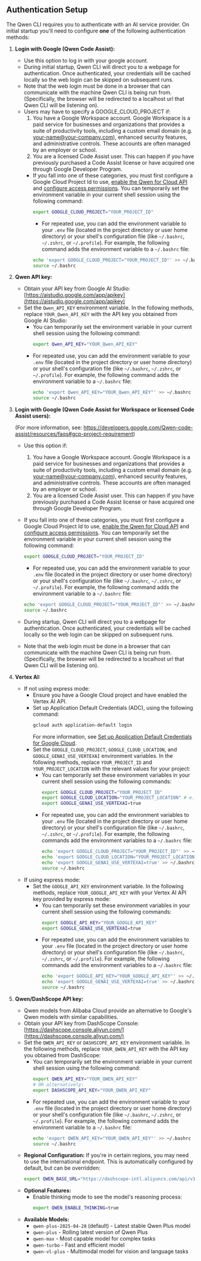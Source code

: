 ## Authentication Setup

The Qwen CLI requires you to authenticate with an AI service provider. On initial startup you'll need to configure **one** of the following authentication methods:

1.  **Login with Google (Qwen Code Assist):**

    - Use this option to log in with your google account.
    - During initial startup, Qwen CLI will direct you to a webpage for authentication. Once authenticated, your credentials will be cached locally so the web login can be skipped on subsequent runs.
    - Note that the web login must be done in a browser that can communicate with the machine Qwen CLI is being run from. (Specifically, the browser will be redirected to a localhost url that Qwen CLI will be listening on).
    - Users may have to specify a GOOGLE_CLOUD_PROJECT if:
      1. You have a Google Workspace account. Google Workspace is a paid service for businesses and organizations that provides a suite of productivity tools, including a custom email domain (e.g. your-name@your-company.com), enhanced security features, and administrative controls. These accounts are often managed by an employer or school.
      2. You are a licensed Code Assist user. This can happen if you have previously purchased a Code Assist license or have acquired one through Google Developer Program.
      - If you fall into one of these categories, you must first configure a Google Cloud Project Id to use, [enable the Qwen for Cloud API](https://cloud.google.com/Qwen/docs/discover/set-up-Qwen#enable-api) and [configure access permissions](https://cloud.google.com/Qwen/docs/discover/set-up-Qwen#grant-iam). You can temporarily set the environment variable in your current shell session using the following command:
        ```bash
        export GOOGLE_CLOUD_PROJECT="YOUR_PROJECT_ID"
        ```
        - For repeated use, you can add the environment variable to your `.env` file (located in the project directory or user home directory) or your shell's configuration file (like `~/.bashrc`, `~/.zshrc`, or `~/.profile`). For example, the following command adds the environment variable to a `~/.bashrc` file:
        ```bash
        echo 'export GOOGLE_CLOUD_PROJECT="YOUR_PROJECT_ID"' >> ~/.bashrc
        source ~/.bashrc
        ```

2.  **<a id="Qwen-api-key"></a>Qwen API key:**

    - Obtain your API key from Google AI Studio: [https://aistudio.google.com/app/apikey](https://aistudio.google.com/app/apikey)
    - Set the `Qwen_API_KEY` environment variable. In the following methods, replace `YOUR_Qwen_API_KEY` with the API key you obtained from Google AI Studio:
      - You can temporarily set the environment variable in your current shell session using the following command:
        ```bash
        export Qwen_API_KEY="YOUR_Qwen_API_KEY"
        ```
      - For repeated use, you can add the environment variable to your `.env` file (located in the project directory or user home directory) or your shell's configuration file (like `~/.bashrc`, `~/.zshrc`, or `~/.profile`). For example, the following command adds the environment variable to a `~/.bashrc` file:
        ```bash
        echo 'export Qwen_API_KEY="YOUR_Qwen_API_KEY"' >> ~/.bashrc
        source ~/.bashrc
        ```

3.  **<a id="workspace-gca"></a>Login with Google (Qwen Code Assist for Workspace or licensed Code Assist users):**

    (For more information, see: https://developers.google.com/Qwen-code-assist/resources/faqs#gcp-project-requirement)

    - Use this option if:

      1. You have a Google Workspace account. Google Workspace is a paid service for businesses and organizations that provides a suite of productivity tools, including a custom email domain (e.g. your-name@your-company.com), enhanced security features, and administrative controls. These accounts are often managed by an employer or school.
      2. You are a licensed Code Assist user. This can happen if you have previously purchased a Code Assist license or have acquired one through Google Developer Program.

    - If you fall into one of these categories, you must first configure a Google Cloud Project Id to use, [enable the Qwen for Cloud API](https://cloud.google.com/Qwen/docs/discover/set-up-Qwen#enable-api) and [configure access permissions](https://cloud.google.com/Qwen/docs/discover/set-up-Qwen#grant-iam). You can temporarily set the environment variable in your current shell session using the following command:
      ```bash
      export GOOGLE_CLOUD_PROJECT="YOUR_PROJECT_ID"
      ```
      - For repeated use, you can add the environment variable to your `.env` file (located in the project directory or user home directory) or your shell's configuration file (like `~/.bashrc`, `~/.zshrc`, or `~/.profile`). For example, the following command adds the environment variable to a `~/.bashrc` file:
      ```bash
      echo 'export GOOGLE_CLOUD_PROJECT="YOUR_PROJECT_ID"' >> ~/.bashrc
      source ~/.bashrc
      ```
    - During startup, Qwen CLI will direct you to a webpage for authentication. Once authenticated, your credentials will be cached locally so the web login can be skipped on subsequent runs.
    - Note that the web login must be done in a browser that can communicate with the machine Qwen CLI is being run from. (Specifically, the browser will be redirected to a localhost url that Qwen CLI will be listening on).

4.  **Vertex AI:**
    - If not using express mode:
      - Ensure you have a Google Cloud project and have enabled the Vertex AI API.
      - Set up Application Default Credentials (ADC), using the following command:
        ```bash
        gcloud auth application-default login
        ```
        For more information, see [Set up Application Default Credentials for Google Cloud](https://cloud.google.com/docs/authentication/provide-credentials-adc).
      - Set the `GOOGLE_CLOUD_PROJECT`, `GOOGLE_CLOUD_LOCATION`, and `GOOGLE_GENAI_USE_VERTEXAI` environment variables. In the following methods, replace `YOUR_PROJECT_ID` and `YOUR_PROJECT_LOCATION` with the relevant values for your project:
        - You can temporarily set these environment variables in your current shell session using the following commands:
          ```bash
          export GOOGLE_CLOUD_PROJECT="YOUR_PROJECT_ID"
          export GOOGLE_CLOUD_LOCATION="YOUR_PROJECT_LOCATION" # e.g., us-central1
          export GOOGLE_GENAI_USE_VERTEXAI=true
          ```
        - For repeated use, you can add the environment variables to your `.env` file (located in the project directory or user home directory) or your shell's configuration file (like `~/.bashrc`, `~/.zshrc`, or `~/.profile`). For example, the following commands add the environment variables to a `~/.bashrc` file:
          ```bash
          echo 'export GOOGLE_CLOUD_PROJECT="YOUR_PROJECT_ID"' >> ~/.bashrc
          echo 'export GOOGLE_CLOUD_LOCATION="YOUR_PROJECT_LOCATION"' >> ~/.bashrc
          echo 'export GOOGLE_GENAI_USE_VERTEXAI=true' >> ~/.bashrc
          source ~/.bashrc
          ```
    - If using express mode:
      - Set the `GOOGLE_API_KEY` environment variable. In the following methods, replace `YOUR_GOOGLE_API_KEY` with your Vertex AI API key provided by express mode:
        - You can temporarily set these environment variables in your current shell session using the following commands:
          ```bash
          export GOOGLE_API_KEY="YOUR_GOOGLE_API_KEY"
          export GOOGLE_GENAI_USE_VERTEXAI=true
          ```
        - For repeated use, you can add the environment variables to your `.env` file (located in the project directory or user home directory) or your shell's configuration file (like `~/.bashrc`, `~/.zshrc`, or `~/.profile`). For example, the following commands add the environment variables to a `~/.bashrc` file:
          ```bash
          echo 'export GOOGLE_API_KEY="YOUR_GOOGLE_API_KEY"' >> ~/.bashrc
          echo 'export GOOGLE_GENAI_USE_VERTEXAI=true' >> ~/.bashrc
          source ~/.bashrc
          ```

5.  **<a id="qwen-dashscope"></a>Qwen/DashScope API key:**

    - Qwen models from Alibaba Cloud provide an alternative to Google's Qwen models with similar capabilities.
    - Obtain your API key from DashScope Console: [https://dashscope.console.aliyun.com/](https://dashscope.console.aliyun.com/)
    - Set the `QWEN_API_KEY` or `DASHSCOPE_API_KEY` environment variable. In the following methods, replace `YOUR_QWEN_API_KEY` with the API key you obtained from DashScope:
      - You can temporarily set the environment variable in your current shell session using the following command:
        ```bash
        export QWEN_API_KEY="YOUR_QWEN_API_KEY"
        # OR alternatively:
        export DASHSCOPE_API_KEY="YOUR_QWEN_API_KEY"
        ```
      - For repeated use, you can add the environment variable to your `.env` file (located in the project directory or user home directory) or your shell's configuration file (like `~/.bashrc`, `~/.zshrc`, or `~/.profile`). For example, the following command adds the environment variable to a `~/.bashrc` file:
        ```bash
        echo 'export QWEN_API_KEY="YOUR_QWEN_API_KEY"' >> ~/.bashrc
        source ~/.bashrc
        ```
    - **Regional Configuration:** If you're in certain regions, you may need to use the international endpoint. This is automatically configured by default, but can be overridden:
      ```bash
      export QWEN_BASE_URL="https://dashscope-intl.aliyuncs.com/api/v1"
      ```
    - **Optional Features:**
      - Enable thinking mode to see the model's reasoning process:
        ```bash
        export QWEN_ENABLE_THINKING=true
        ```
    - **Available Models:**
      - `qwen-plus-2025-04-28` (default) - Latest stable Qwen Plus model
      - `qwen-plus` - Rolling latest version of Qwen Plus
      - `qwen-max` - Most capable model for complex tasks
      - `qwen-turbo` - Fast and efficient model
      - `qwen-vl-plus` - Multimodal model for vision and language tasks
